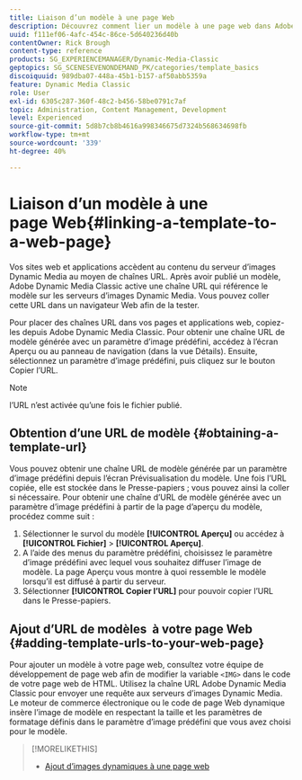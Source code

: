 ```yaml
---
title: Liaison d’un modèle à une page Web
description: Découvrez comment lier un modèle à une page web dans Adobe Dynamic Media Classic.
uuid: f111ef06-4afc-454c-86ce-5d640236d40b
contentOwner: Rick Brough
content-type: reference
products: SG_EXPERIENCEMANAGER/Dynamic-Media-Classic
geptopics: SG_SCENESEVENONDEMAND_PK/categories/template_basics
discoiquuid: 989dba07-448a-45b1-b157-af50abb5359a
feature: Dynamic Media Classic
role: User
exl-id: 6305c287-360f-48c2-b456-58be0791c7af
topic: Administration, Content Management, Development
level: Experienced
source-git-commit: 5d8b7cb8b4616a998346675d7324b568634698fb
workflow-type: tm+mt
source-wordcount: '339'
ht-degree: 40%

---
```


# Liaison d’un modèle à une page Web{#linking-a-template-to-a-web-page}

Vos sites web et applications accèdent au contenu du serveur d’images Dynamic Media au moyen de chaînes URL. Après avoir publié un modèle, Adobe Dynamic Media Classic active une chaîne URL qui référence le modèle sur les serveurs d’images Dynamic Media. Vous pouvez coller cette URL dans un navigateur Web afin de la tester.

Pour placer des chaînes URL dans vos pages et applications web, copiez-les depuis Adobe Dynamic Media Classic. Pour obtenir une chaîne URL de modèle générée avec un paramètre d’image prédéfini, accédez à l’écran Aperçu ou au panneau de navigation (dans la vue Détails). Ensuite, sélectionnez un paramètre d’image prédéfini, puis cliquez sur le bouton Copier l’URL.

>[!NOTE]
>
>l’URL n’est activée qu’une fois le fichier publié.

## Obtention d’une URL de modèle {#obtaining-a-template-url}

Vous pouvez obtenir une chaîne URL de modèle générée par un paramètre d’image prédéfini depuis l’écran Prévisualisation du modèle. Une fois l’URL copiée, elle est stockée dans le Presse-papiers ; vous pouvez ainsi la coller si nécessaire. Pour obtenir une chaîne d’URL de modèle générée avec un paramètre d’image prédéfini à partir de la page d’aperçu du modèle, procédez comme suit :

1. Sélectionner le survol du modèle **[!UICONTROL Aperçu]** ou accédez à **[!UICONTROL Fichier]** > **[!UICONTROL Aperçu]**.
1. A l’aide des menus du paramètre prédéfini, choisissez le paramètre d’image prédéfini avec lequel vous souhaitez diffuser l’image de modèle. La page Aperçu vous montre à quoi ressemble le modèle lorsqu’il est diffusé à partir du serveur.
1. Sélectionner **[!UICONTROL Copier l’URL]** pour pouvoir copier l’URL dans le Presse-papiers.

## Ajout d’URL de modèles  à votre page Web {#adding-template-urls-to-your-web-page}

Pour ajouter un modèle à votre page web, consultez votre équipe de développement de page web afin de modifier la variable `<IMG>` dans le code de votre page web de HTML. Utilisez la chaîne URL Adobe Dynamic Media Classic pour envoyer une requête aux serveurs d’images Dynamic Media. Le moteur de commerce électronique ou le code de page Web dynamique insère l’image de modèle en respectant la taille et les paramètres de formatage définis dans le paramètre d’image prédéfini que vous avez choisi pour le modèle.

>[!MORELIKETHIS]
>
>* [Ajout d’images dynamiques à une page web](linking-urls-web-application.md#adding_dynamic_images_to_your_web_page)
